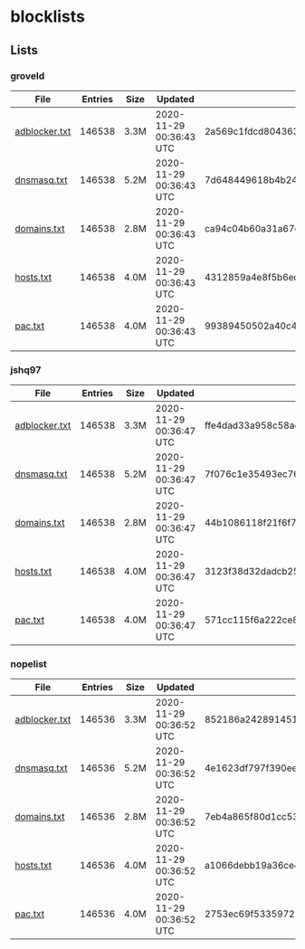 # blocklists

## Lists

### groveld

|File|Entries|Size|Updated|Hash|
|-|-|-|-|-|
|[adblocker.txt](https://raw.githubusercontent.com/groveld/blocklists/lists/groveld/adblocker.txt)|146538|3.3M|2020-11-29 00:36:43 UTC|2a569c1fdcd804363a86d38a7dbf10d178343d88|
|[dnsmasq.txt](https://raw.githubusercontent.com/groveld/blocklists/lists/groveld/dnsmasq.txt)|146538|5.2M|2020-11-29 00:36:43 UTC|7d648449618b4b24f881b031501dbbb84ca9ca75|
|[domains.txt](https://raw.githubusercontent.com/groveld/blocklists/lists/groveld/domains.txt)|146538|2.8M|2020-11-29 00:36:43 UTC|ca94c04b60a31a67ce8061bfae09e6eb392a18ef|
|[hosts.txt](https://raw.githubusercontent.com/groveld/blocklists/lists/groveld/hosts.txt)|146538|4.0M|2020-11-29 00:36:43 UTC|4312859a4e8f5b6edc9fda487e352b3f60dfe31f|
|[pac.txt](https://raw.githubusercontent.com/groveld/blocklists/lists/groveld/pac.txt)|146538|4.0M|2020-11-29 00:36:43 UTC|99389450502a40c4c0c0f769b0238d875d62b7ec|

### jshq97

|File|Entries|Size|Updated|Hash|
|-|-|-|-|-|
|[adblocker.txt](https://raw.githubusercontent.com/groveld/blocklists/lists/jshq97/adblocker.txt)|146538|3.3M|2020-11-29 00:36:47 UTC|ffe4dad33a958c58ae928cecd20d6c929d05cdab|
|[dnsmasq.txt](https://raw.githubusercontent.com/groveld/blocklists/lists/jshq97/dnsmasq.txt)|146538|5.2M|2020-11-29 00:36:47 UTC|7f076c1e35493ec767802967c7e72f68611543e0|
|[domains.txt](https://raw.githubusercontent.com/groveld/blocklists/lists/jshq97/domains.txt)|146538|2.8M|2020-11-29 00:36:47 UTC|44b1086118f21f6f7d64af59721792348dccaafe|
|[hosts.txt](https://raw.githubusercontent.com/groveld/blocklists/lists/jshq97/hosts.txt)|146538|4.0M|2020-11-29 00:36:47 UTC|3123f38d32dadcb2573410422f0cb4ca7c4661fd|
|[pac.txt](https://raw.githubusercontent.com/groveld/blocklists/lists/jshq97/pac.txt)|146538|4.0M|2020-11-29 00:36:47 UTC|571cc115f6a222ce886c56032262e4e67263bea6|

### nopelist

|File|Entries|Size|Updated|Hash|
|-|-|-|-|-|
|[adblocker.txt](https://raw.githubusercontent.com/groveld/blocklists/lists/nopelist/adblocker.txt)|146536|3.3M|2020-11-29 00:36:52 UTC|852186a2428914511510b8b14052941e20c8e87d|
|[dnsmasq.txt](https://raw.githubusercontent.com/groveld/blocklists/lists/nopelist/dnsmasq.txt)|146536|5.2M|2020-11-29 00:36:52 UTC|4e1623df797f390ee83e18c0c132c7e4f7627c23|
|[domains.txt](https://raw.githubusercontent.com/groveld/blocklists/lists/nopelist/domains.txt)|146536|2.8M|2020-11-29 00:36:52 UTC|7eb4a865f80d1cc5345fc449c7aa8b8c6a105d44|
|[hosts.txt](https://raw.githubusercontent.com/groveld/blocklists/lists/nopelist/hosts.txt)|146536|4.0M|2020-11-29 00:36:52 UTC|a1066debb19a36ce483d2178c63b8a5cfec865fc|
|[pac.txt](https://raw.githubusercontent.com/groveld/blocklists/lists/nopelist/pac.txt)|146536|4.0M|2020-11-29 00:36:52 UTC|2753ec69f53359728a336c6cbb65ce8883366e37|
